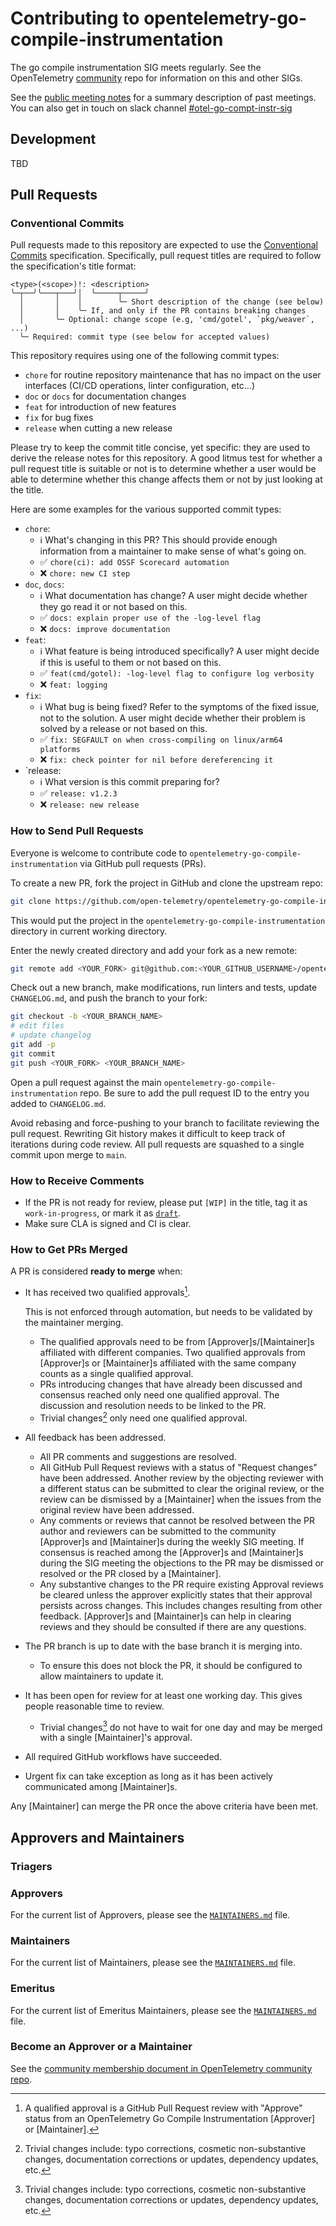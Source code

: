# Contributing to opentelemetry-go-compile-instrumentation

The go compile instrumentation SIG meets regularly. See the
OpenTelemetry
[community](https://github.com/open-telemetry/community?tab=readme-ov-file#implementation-sigs)
repo for information on this and other SIGs.

See the [public meeting
notes](https://docs.google.com/document/d/1XkVahJfhf482d3WVHsvUUDaGzHc8TO3sqQlSS80mpGY/edit)
for a summary description of past meetings. You can also get in touch on slack channel
[#otel-go-compt-instr-sig](https://cloud-native.slack.com/archives/C088D8GSSSF)

## Development

TBD

## Pull Requests

### Conventional Commits

Pull requests made to this repository are expected to use the [Conventional Commits][conv-commit]
specification. Specifically, pull request titles are required to follow the specification's title
format:

```
<type>(<scope>)!: <description>
╰─┬──╯╰───┬───╯│  ╰─────┬─────╯
  │       │    │        ╰─ Short description of the change (see below)
  │       │    ╰─ If, and only if the PR contains breaking changes
  │       ╰─ Optional: change scope (e.g, 'cmd/gotel', `pkg/weaver`, ...)
  ╰─ Required: commit type (see below for accepted values)
```

This repository requires using one of the following commit types:

- `chore` for routine repository maintenance that has no impact on the user interfaces (CI/CD
  operations, linter configuration, etc...)
- `doc` or `docs` for documentation changes
- `feat` for introduction of new features
- `fix` for bug fixes
- `release` when cutting a new release

Please try to keep the commit title concise, yet specific: they are used to derive the release notes
for this repository. A good litmus test for whether a pull request title is suitable or not is to
determine whether a user would be able to determine whether this change affects them or not by just
looking at the title.

Here are some examples for the various supported commit types:

- `chore`:
  - :information_source: What's changing in this PR? This should provide enough information from a
    maintainer to make sense of what's going on.
  - :white_check_mark: `chore(ci): add OSSF Scorecard automation`
  - :x: `chore: new CI step`
- `doc`, `docs`:
  - :information_source: What documentation has change? A user might decide whether they go read it
    or not based on this.
  - :white_check_mark: `docs: explain proper use of the -log-level flag`
  - :x: `docs: improve documentation`
- `feat`:
  - :information_source:  What feature is being introduced specifically? A user might decide if this
    is useful to them or not based on this.
  - :white_check_mark: `feat(cmd/gotel): -log-level flag to configure log verbosity`
  - :x: `feat: logging`
- `fix`:
  - :information_source: What bug is being fixed? Refer to the symptoms of the fixed issue, not to
    the solution. A user might decide whether their problem is solved by a release or not based on
    this.
  - :white_check_mark: `fix: SEGFAULT on when cross-compiling on linux/arm64 platforms`
  - :x: `fix: check pointer for nil before dereferencing it`
- `release:
  - :information_source: What version is this commit preparing for?
  - :white_check_mark: `release: v1.2.3`
  - :x: `release: new release`

[conv-commit]: https://www.conventionalcommits.org/en/v1.0.0/

### How to Send Pull Requests

Everyone is welcome to contribute code to `opentelemetry-go-compile-instrumentation` via
GitHub pull requests (PRs).

To create a new PR, fork the project in GitHub and clone the upstream
repo:

```sh
git clone https://github.com/open-telemetry/opentelemetry-go-compile-instrumentation
```

This would put the project in the `opentelemetry-go-compile-instrumentation` directory in
current working directory.

Enter the newly created directory and add your fork as a new remote:

```sh
git remote add <YOUR_FORK> git@github.com:<YOUR_GITHUB_USERNAME>/opentelemetry-go-compile-instrumentation
```

Check out a new branch, make modifications, run linters and tests, update
`CHANGELOG.md`, and push the branch to your fork:

```sh
git checkout -b <YOUR_BRANCH_NAME>
# edit files
# update changelog
git add -p
git commit
git push <YOUR_FORK> <YOUR_BRANCH_NAME>
```

Open a pull request against the main `opentelemetry-go-compile-instrumentation` repo. Be sure to add the pull
request ID to the entry you added to `CHANGELOG.md`.

Avoid rebasing and force-pushing to your branch to facilitate reviewing the pull request.
Rewriting Git history makes it difficult to keep track of iterations during code review.
All pull requests are squashed to a single commit upon merge to `main`.

### How to Receive Comments

- If the PR is not ready for review, please put `[WIP]` in the title,
  tag it as `work-in-progress`, or mark it as
  [`draft`](https://github.blog/2019-02-14-introducing-draft-pull-requests/).
- Make sure CLA is signed and CI is clear.

### How to Get PRs Merged

A PR is considered **ready to merge** when:

- It has received two qualified approvals[^1].

  This is not enforced through automation, but needs to be validated by the
  maintainer merging.
  - The qualified approvals need to be from [Approver]s/[Maintainer]s
    affiliated with different companies. Two qualified approvals from
    [Approver]s or [Maintainer]s affiliated with the same company counts as a
    single qualified approval.
  - PRs introducing changes that have already been discussed and consensus
    reached only need one qualified approval. The discussion and resolution
    needs to be linked to the PR.
  - Trivial changes[^2] only need one qualified approval.

- All feedback has been addressed.
  - All PR comments and suggestions are resolved.
  - All GitHub Pull Request reviews with a status of "Request changes" have
    been addressed. Another review by the objecting reviewer with a different
    status can be submitted to clear the original review, or the review can be
    dismissed by a [Maintainer] when the issues from the original review have
    been addressed.
  - Any comments or reviews that cannot be resolved between the PR author and
    reviewers can be submitted to the community [Approver]s and [Maintainer]s
    during the weekly SIG meeting. If consensus is reached among the
    [Approver]s and [Maintainer]s during the SIG meeting the objections to the
    PR may be dismissed or resolved or the PR closed by a [Maintainer].
  - Any substantive changes to the PR require existing Approval reviews be
    cleared unless the approver explicitly states that their approval persists
    across changes. This includes changes resulting from other feedback.
    [Approver]s and [Maintainer]s can help in clearing reviews and they should
    be consulted if there are any questions.

- The PR branch is up to date with the base branch it is merging into.
  - To ensure this does not block the PR, it should be configured to allow
    maintainers to update it.

- It has been open for review for at least one working day. This gives people
  reasonable time to review.
  - Trivial changes[^2] do not have to wait for one day and may be merged with
    a single [Maintainer]'s approval.

- All required GitHub workflows have succeeded.
- Urgent fix can take exception as long as it has been actively communicated
  among [Maintainer]s.

Any [Maintainer] can merge the PR once the above criteria have been met.

[^1]: A qualified approval is a GitHub Pull Request review with "Approve"
  status from an OpenTelemetry Go Compile Instrumentation [Approver] or [Maintainer].
[^2]: Trivial changes include: typo corrections, cosmetic non-substantive
  changes, documentation corrections or updates, dependency updates, etc.

## Approvers and Maintainers

### Triagers

### Approvers

For the current list of Approvers, please see the [`MAINTAINERS.md`](MAINTAINERS.md) file.

### Maintainers

For the current list of Maintainers, please see the [`MAINTAINERS.md`](MAINTAINERS.md) file.

### Emeritus

For the current list of Emeritus Maintainers, please see the [`MAINTAINERS.md`](MAINTAINERS.md) file.

### Become an Approver or a Maintainer

See the [community membership document in OpenTelemetry community
repo](https://github.com/open-telemetry/community/blob/main/guides/contributor/membership.md).

